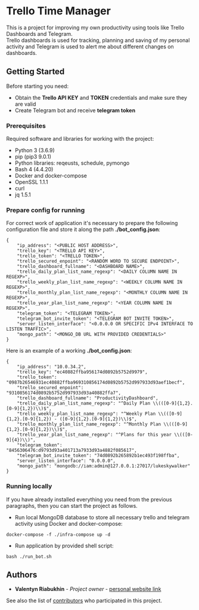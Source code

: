 # Trello Time Manager

This is a project for improving my own productivity using tools like Trello Dashboards and Telegram.  
Trello dashboards is used for tracking, planning and saving of my personal activity and Telegram is used to alert me about different changes on dashboards.

## Getting Started

Before starting you need:

* Obtain the **Trello API KEY** and **TOKEN** credentials and make sure they are valid
* Create Telegram bot and receive **telegram token**

### Prerequisites

Required software and libraries for working with the project:

* Python 3 (3.6.9)
* pip (pip3 9.0.1)
* Python libraries: reqeusts, schedule, pymongo
* Bash 4 (4.4.20)
* Docker and docker-compose
* OpenSSL 1.1.1
* curl
* jq 1.5.1

### Prepare config for running

For correct work of application it's necessary to prepare the following configuration file and store it along the path **./bot_config.json**:

```
{ 
    "ip_address": "<PUBLIC HOST ADDRESS>",
    "trello_key": "<TRELLO API KEY>",
    "trello_token": "<TRELLO TOKEN>",
    "trello_secured_enpoint": "<RANDOM WORD TO SECURE ENDPOINT>",
    "trello_dashboard_fullname": "<DASHBOARD NAME>",
    "trello_daily_plan_list_name_regexp": "<DAILY COLUMN NAME IN REGEXP>",
    "trello_weekly_plan_list_name_regexp": "<WEEKLY COLUMN NAME IN REGEXP>",
    "trello_monthly_plan_list_name_regexp": "<MONTHLY COLUMN NAME IN REGEXP>",
    "trello_year_plan_list_name_regexp": "<YEAR COLUMN NAME IN REGEXP>",
    "telegram_token": "<TELEGRAM TOKEN>",
    "telegram_bot_invite_token": "<TELEGRAM BOT INVITE TOKEN>",
    "server_listen_interface": "<0.0.0.0 OR SPECIFIC IPv4 INTERFACE TO LISTEN TRAFFIC>",
    "mongo_path": "<MONGO_DB URL WITH PROVIDED CREDENTIALS>"
}
```

Here is an example of a working **./bot_config.json**:

```
{
    "ip_address": "10.0.34.2",
    "trello_key": "ec40882ffba956174d0892b5752d9979",
    "trello_token": "0987b26546931ec40882ffba969310856174d0892b5752d997933d93aef1becf",
    "trello_secured_enpoint": "9310856174d0892b5752d997933d93a40882ffa7",
    "trello_dashboard_fullname": "ProductivityDashboard",
    "trello_daily_plan_list_name_regexp": "^Daily Plan \\(([0-9]{1,2}.[0-9]{1,2})\\)$",
    "trello_weekly_plan_list_name_regexp": "^Weekly Plan \\(([0-9]{1,2}.[0-9]{1,2}) - ([0-9]{1,2}.[0-9]{1,2})\\)$",
    "trello_monthly_plan_list_name_regexp": "^Monthly Plan \\(([0-9]{1,2}.[0-9]{1,2})\\)$",
    "trello_year_plan_list_name_regexp": "^Plans for this year \\(([0-9]{4})\\)",
    "telegram_token": "8456306476:d9793d93a401713a7933d93a4882f085617",
    "telegram_bot_invite_token": "74d0892b265892b1ec493f198ffba",
    "server_listen_interface": "0.0.0.0",
    "mongo_path": "mongodb://iam:admin@127.0.0.1:27017/lukeskywalker"
}
```

### Running locally

If you have already installed everything you need from the previous paragraphs, then you can start the project as follows.

* Run local MongoDB database to store all necessary trello and telegram activity using Docker and docker-compose:
```
docker-compose -f ./infra-compose up -d
```

* Run application by provided shell script:

```
bash ./run_bot.sh
```

## Authors

* **Valentyn Riabukhin** - *Project owner* - [personal website link](http://valentine-riabukhin.pro)

See also the list of [contributors](http://valentine-riabukhin.pro) who participated in this project.
